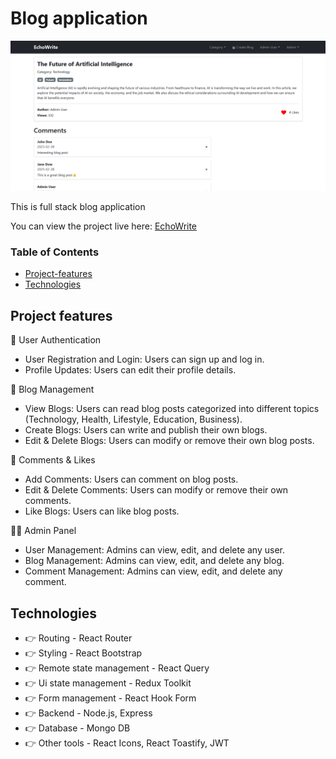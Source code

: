 # Blog application

![EchoWrite](/frontend/public/images/blogss.png)

This is full stack blog application

You can view the project live here:
[EchoWrite](https://echowrite-mhdm.onrender.com/)

### Table of Contents

- [Project-features](#project-features)
- [Technologies](#technologies)

## Project features

👤 User Authentication

- User Registration and Login: Users can sign up and log in.
- Profile Updates: Users can edit their profile details.

📝 Blog Management

- View Blogs: Users can read blog posts categorized into different topics (Technology, Health, Lifestyle, Education, Business).
- Create Blogs: Users can write and publish their own blogs.
- Edit & Delete Blogs: Users can modify or remove their own blog posts.

💬 Comments & Likes

- Add Comments: Users can comment on blog posts.
- Edit & Delete Comments: Users can modify or remove their own comments.
- Like Blogs: Users can like blog posts.

👨‍💼 Admin Panel

- User Management: Admins can view, edit, and delete any user.
- Blog Management: Admins can view, edit, and delete any blog.
- Comment Management: Admins can view, edit, and delete any comment.

## Technologies

- 👉 Routing - React Router
- 👉 Styling - React Bootstrap
- 👉 Remote state management - React Query
- 👉 Ui state management - Redux Toolkit
- 👉 Form management - React Hook Form
- 👉 Backend - Node.js, Express
- 👉 Database - Mongo DB
- 👉 Other tools - React Icons, React Toastify, JWT
